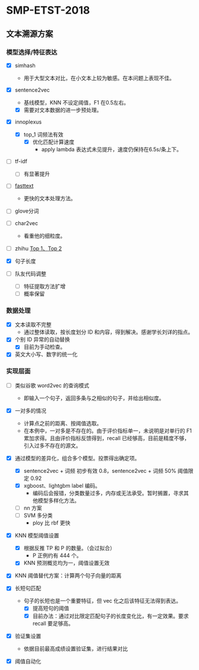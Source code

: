 # SMP-ETST-2018

## 文本溯源方案
### 模型选择/特征表达
- [x] simhash
    - 用于大型文本对比，在小文本上较为敏感。在本问题上表现不佳。

- [x] sentence2vec
    - 基线模型，KNN 不设定阈值，F1 在0.5左右。
    - [x] 需要对文本数据的进一步预处理。

- [x] innoplexus
    - [x] top_1 词频法有效
        - [x] 优化匹配计算速度
            - apply lambda 表达式未见提升，速度仍保持在6.5s/条上下。 

- [ ] tf-idf 
    - [ ] 有显著提升


- [ ] [fasttext](https://github.com/facebookresearch/fastText)
    - 更快的文本处理方法。

- [ ] glove分词


- [ ] char2vec 
    - 看重他的细粒度。

- [ ] zhihu [Top 1、](https://github.com/chenyuntc/PyTorchText)[Top 2](https://github.com/Magic-Bubble/Zhihu) 

- [x] 句子长度

- [ ] 队友代码调整
    - [ ] 特征提取方法扩增
    - [ ] 概率保留

### 数据处理
- [x] 文本读取不完整
    - 通过整体读取，按长度划分 ID 和内容，得到解决。感谢学长刘详的指点。 
- [x] 个别 ID 异常的自动替换
    - [X] 目前为手动检查。
- [x] 英文大小写、数字的统一化

### 实现层面
- [ ] 类似谷歌 word2vec 的查询模式
    - 即输入一个句子，返回多条与之相似的句子，并给出相似度。


- [x] 一对多的情况
    - 计算点之前的距离、按阈值选取。
    - 在本例中，一对多是不存在的。由于评价指标单一，未说明是对单行的 F1 累加求得。且由评价指标反馈得到，recall 已经够高，目前是精度不够，引入过多不存在的源文。
 
- [x] 通过模型的差异化，组合多个模型。投票得出确定项。 
    - [x] sentence2vec + 词频 初步有效  0.8，sentence2vec + 词频 50% 阈值限定 0.92
    - [x] xgboost、lightgbm label 编码。
        - 编码后会报错，分类数量过多，内存或无法承受。暂时搁置，寻求其他模型多样化方法。 
    - [ ] nn 方案
    - [ ] SVM 多分类
        - ploy 比 rbf 更快 

- [x] KNN 模型阈值设置
    - [x] 根据反推 TP 和 P 的数量。（会过拟合）
        - P 正例约有 444 个。
    - [x] KNN 预测概览均为一，阈值设置无效
- [x] KNN 阈值替代方案：计算两个句子向量的距离

- [x] 长短句匹配
    - 句子的长短也是一个重要特征，但 vec 化之后该特征无法得到表达。  
        - [x] 提高短句的阈值
        - [x] 目前办法：通过对比限定匹配句子的长度变化比，有一定效果。要求 recall 要足够高。

- [x] 验证集设置
    - 依据目前最高成绩设置验证集，进行结果对比 

- [x] 阈值自动化